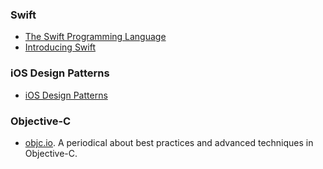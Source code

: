 ### Swift
* [The Swift Programming Language](https://itunes.apple.com/gb/book/swift-programming-language/id881256329?mt=11)
* [Introducing Swift](https://developer.apple.com/swift/)

### iOS Design Patterns
* [iOS Design Patterns](http://www.raywenderlich.com/46988/ios-design-patterns)

### Objective-C
* [objc.io](http://www.objc.io). A periodical about best practices and advanced techniques in Objective-C.
